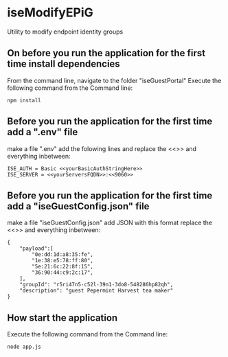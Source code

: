 # iseModifyEPiG
Utility to modify endpoint identity groups

## On before you run the application for the first time install dependencies
From the command line, navigate to the folder "iseGuestPortal"
Execute the following command from the Command line:
```
npm install
```

## Before you run the application for the first time add a ".env" file
make a file ".env"
add the folowing lines and replace the <<>> and everything inbetween:
```
ISE_AUTH = Basic <<yourBasicAuthStringHere>>
ISE_SERVER = <<yourServersFQDN>>:<<9060>>
```

## Before you run the application for the first time add a "iseGuestConfig.json" file
make a file "iseGuestConfig.json"
add JSON with this format
replace the <<>> and everything inbetween:
```
{
	"payload":[
		"0e:dd:1d:a8:35:fe",
		"1e:38:e5:78:ff:80",
		"5e:21:6c:22:8f:15",
		"36:90:44:c9:2c:17",
	],
	"groupId": "r5ri47n5-c52l-39n1-3do8-548286hp82qh",
	"description": "guest Pepermint Harvest tea maker"
}
```

## How start the application

Execute the following command from the Command line:
```
node app.js
```

